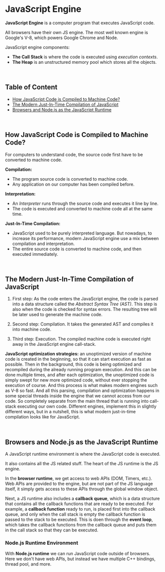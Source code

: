 # JavaScript Engine

**JavaScript Engine** is a computer program that executes JavaScript code.

All browsers have their own JS engine. The most well known engine is Google's V-8, which powers Google Chrome and Node.

JavaScript engine components:

- **The Call Stack** is where the code is executed using _execution contexts_.
- **The Heap** is an unstructured memory pool which stores all the objects.

<br>

## Table of Content

- [How JavaScript Code is Compiled to Machine Code?]()
- [The Modern Just-In-Time Compilation of JavaScript]()
- [Browsers and Node.js as the JavaScript Runtime]()

<br>

## How JavaScript Code is Compiled to Machine Code?

For computers to understand code, the source code first have to be converted to machine code.

**Compilation:**

- The program source code is converted to machine code.
- Any application on our computer has been compiled before.

**Interpretation:**

- An _Interpreter_ runs through the source code and executes it line by line.
- The code is executed and converted to machine code all at the same time.

**Just-In-Time Compilation:**

- JavaScript used to be purely interpreted language. But nowadays, to increase its performance, modern JavaScript engine use a mix between compilation and interpretation.
- The entire source code is converted to machine code, and then executed immediately.

<br>

## The Modern Just-In-Time Compilation of JavaScript

1. First step: As the code enters the JavaScript engine, the code is parsed into a data structure called the _Abstract Syntax Tree (AST)_. This step is also when the code is checked for syntax errors. The resulting tree will be later used to generate the machine code.

2. Second step: Compilation. It takes the generated AST and compiles it into machine code.

3. Third step: Execution. The compiled machine code is executed right away in the JavaScript engine call-stack.

**JavaScript optimization strategies:** an unoptimized version of machine code is created in the beginning, so that it can start execution as fast as possible. Then in the background, this code is being optimized and recompiled during the already running program execution. And this can be done multiple times, and after each optimization, the unoptimized code is simply swept for new more optimized code, without ever stopping the execution of course. And this process is what makes modern engines such as V-8 so fast. And all this parsing, compilation and optimization happens in some special threads inside the engine that we cannot access from our code. So completely separate from the main thread that is running into call-stack executing our own code. Different engines, implement this in slightly different ways, but in a nutshell, this is what modern just-in-time compilation looks like for JavaScript.

<br>

## Browsers and Node.js as the JavaScript Runtime

A JavaScript runtime environment is where the JavaScript code is executed.

It also contains all the JS related stuff. The heart of the JS runtime is the JS engine.

In the **browser runtime**, we get access to web APIs (DOM, Timers, etc.). Web APIs are provided to the engine, but are not part of the JS language itself, it simply gets access to these APIs through the global window object.

Next, a JS runtime also includes a **callback queue**, which is a data structure that contains all the callback functions that are ready to be executed. For example, a **callback function** ready to run, is placed first into the callback queue, and only when the call stack is empty the callback function is passed to the stack to be executed. This is doen through the **event loop**, which takes the callback functions from the callback queue and puts them in the call stack so that they can be executed.

### Node.js Runtime Environment

With **Node.js runtime** we can run JavaScript code outside of browsers. Here we don't have web APIs, but instead we have multiple C++ bindings, thread pool, and more.
